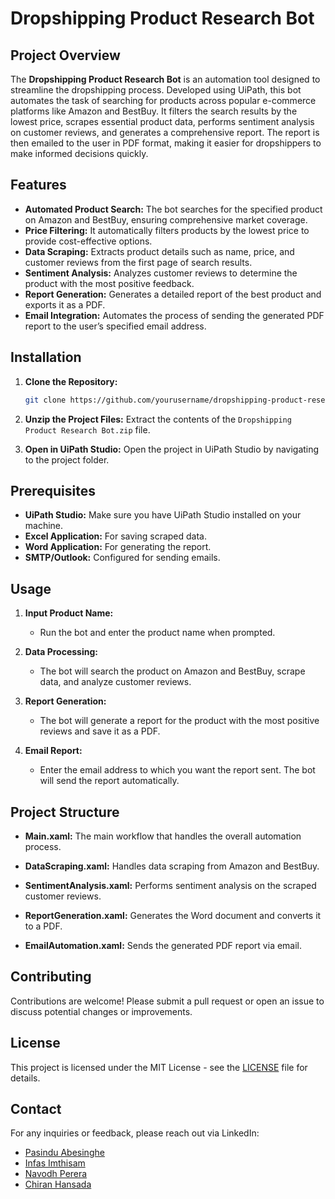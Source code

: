 # Dropshipping Product Research Bot

## Project Overview

The **Dropshipping Product Research Bot** is an automation tool designed to streamline the dropshipping process. Developed using UiPath, this bot automates the task of searching for products across popular e-commerce platforms like Amazon and BestBuy. It filters the search results by the lowest price, scrapes essential product data, performs sentiment analysis on customer reviews, and generates a comprehensive report. The report is then emailed to the user in PDF format, making it easier for dropshippers to make informed decisions quickly.

## Features

- **Automated Product Search:** The bot searches for the specified product on Amazon and BestBuy, ensuring comprehensive market coverage.
- **Price Filtering:** It automatically filters products by the lowest price to provide cost-effective options.
- **Data Scraping:** Extracts product details such as name, price, and customer reviews from the first page of search results.
- **Sentiment Analysis:** Analyzes customer reviews to determine the product with the most positive feedback.
- **Report Generation:** Generates a detailed report of the best product and exports it as a PDF.
- **Email Integration:** Automates the process of sending the generated PDF report to the user’s specified email address.

## Installation

1. **Clone the Repository:**
   ```bash
   git clone https://github.com/yourusername/dropshipping-product-research-bot.git
   ```
2. **Unzip the Project Files:**
   Extract the contents of the `Dropshipping Product Research Bot.zip` file.

3. **Open in UiPath Studio:**
   Open the project in UiPath Studio by navigating to the project folder.

## Prerequisites

- **UiPath Studio:** Make sure you have UiPath Studio installed on your machine.
- **Excel Application:** For saving scraped data.
- **Word Application:** For generating the report.
- **SMTP/Outlook:** Configured for sending emails.

## Usage

1. **Input Product Name:**
   - Run the bot and enter the product name when prompted.

2. **Data Processing:**
   - The bot will search the product on Amazon and BestBuy, scrape data, and analyze customer reviews.

3. **Report Generation:**
   - The bot will generate a report for the product with the most positive reviews and save it as a PDF.

4. **Email Report:**
   - Enter the email address to which you want the report sent. The bot will send the report automatically.

## Project Structure

- **Main.xaml:** The main workflow that handles the overall automation process.
- **DataScraping.xaml:** Handles data scraping from Amazon and BestBuy.
  
- **SentimentAnalysis.xaml:** Performs sentiment analysis on the scraped customer reviews.
  
- **ReportGeneration.xaml:** Generates the Word document and converts it to a PDF.
  
- **EmailAutomation.xaml:** Sends the generated PDF report via email.

## Contributing

Contributions are welcome! Please submit a pull request or open an issue to discuss potential changes or improvements.


## License

This project is licensed under the MIT License - see the [LICENSE](LICENSE) file for details.

## Contact

For any inquiries or feedback, please reach out via LinkedIn:

- [Pasindu Abesinghe](https://www.linkedin.com/in/pasindu-abesinghe-a12408192/)
- [Infas Imthisam](https://www.linkedin.com/in/infas-imthisam)
- [Navodh Perera](https://lk.linkedin.com/in/navodh-perera-b7bb1120a)
- [Chiran Hansada](https://lk.linkedin.com/in/chiran-hansada-a53b2431b)



